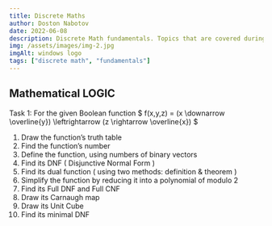 ```yaml
---
title: Discrete Maths
author: Doston Nabotov
date: 2022-06-08
description: Discrete Math fundamentals. Topics that are covered during discrete math classes. 
img: /assets/images/img-2.jpg
imgAlt: windows logo
tags: ["discrete math", "fundamentals"]
---
```


## Mathematical LOGIC

Task 1: For the given Boolean function $ f(x,y,z) = (x \downarrow \overline{y}) \leftrightarrow (z \rightarrow \overline{x}) $

  1. Draw the function’s truth table
  2. Find the function’s number
  3. Define the function, using numbers of binary vectors
  4. Find its DNF ( Disjunctive Normal Form )
  5. Find its dual function ( using two methods: definition & theorem )
  6. Simplify the function by reducing it into a polynomial of modulo 2
  7. Find its Full DNF and Full CNF
  8. Draw its Carnaugh map
  9. Draw its Unit Cube
  10. Find its minimal DNF
